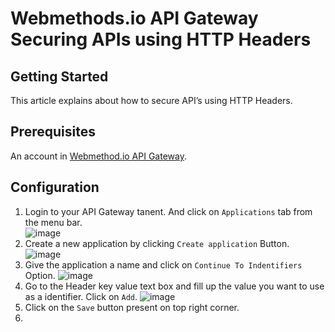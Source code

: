 #  Webmethods.io API Gateway Securing APIs using HTTP Headers
## Getting Started
  This article explains about how to secure API’s using HTTP Headers.
 ## Prerequisites
 An account in [Webmethod.io API Gateway](https://www.softwareag.cloud/site/product/webmethods-api.html).
## Configuration
1. Login to your API Gateway tanent. And click on `Applications` tab from the menu bar. </br>
![image](https://user-images.githubusercontent.com/60179170/90880775-aafda200-e3c6-11ea-8ce6-562b1a8f8e13.png)
2. Create a new application by clicking `Create application` Button.
![image](https://user-images.githubusercontent.com/60179170/90880913-de403100-e3c6-11ea-834c-63c17b970065.png)
3. Give the application a name and click on `Continue To Indentifiers` Option.
![image](https://user-images.githubusercontent.com/60179170/90881038-134c8380-e3c7-11ea-91b9-853061462358.png)
4. Go to the Header key value text box and fill up the value you want to use as a identifier. Click on `Add`.
![image](https://user-images.githubusercontent.com/60179170/90881151-4727a900-e3c7-11ea-829f-0cf21b0ed565.png)
5. Click on the `Save` button present on top right corner.</br>
6. 

